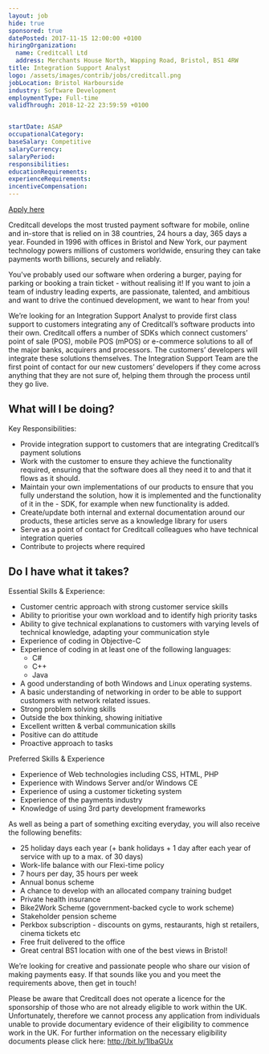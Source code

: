 ```yaml
---
layout: job
hide: true
sponsored: true
datePosted: 2017-11-15 12:00:00 +0100
hiringOrganization:
  name: Creditcall Ltd
  address: Merchants House North, Wapping Road, Bristol, BS1 4RW
title: Integration Support Analyst
logo: /assets/images/contrib/jobs/creditcall.png
jobLocation: Bristol Harbourside
industry: Software Development
employmentType: Full-time
validThrough: 2018-12-22 23:59:59 +0100


startDate: ASAP
occupationalCategory:
baseSalary: Competitive
salaryCurrency:
salaryPeriod:
responsibilities:
educationRequirements:
experienceRequirements:
incentiveCompensation:
---
```



<a class="btn btn--dark" href="https://creditcall.workable.com/j/64D92AC16B">
    Apply here
</a>

Creditcall develops the most trusted payment software for mobile, online and in-store that is relied on in 38 countries, 24 hours a day, 365 days a year. Founded in 1996 with offices in Bristol and New York, our payment technology powers millions of customers worldwide, ensuring they can take payments worth billions, securely and reliably.

You've probably used our software when ordering a burger, paying for parking or booking a train ticket - without realising it! If you want to join a team of industry leading experts, are passionate, talented, and ambitious and want to drive the continued development, we want to hear from you!

We’re looking for an Integration Support Analyst to provide first class support to customers integrating any of Creditcall’s software products into their own. Creditcall offers a number of SDKs which connect customers’ point of sale (POS), mobile POS (mPOS) or e-commerce solutions to all of the major banks, acquirers and processors. The customers’ developers will integrate these solutions themselves. The Integration Support Team are the first point of contact for our new customers’ developers if they come across anything that they are not sure of, helping them through the process until they go live.

## What will I be doing?

Key Responsibilities:
- Provide integration support to customers that are integrating Creditcall’s payment solutions
- Work with the customer to ensure they achieve the functionality required, ensuring that the software does all they need it to and that it flows as it should.
- Maintain your own implementations of our products to ensure that you fully understand the solution, how it is implemented and the functionality of it in the - SDK, for example when new functionality is added.
- Create/update both internal and external documentation around our products, these articles serve as a knowledge library for users
- Serve as a point of contact for Creditcall colleagues who have technical integration queries
- Contribute to projects where required

## Do I have what it takes?

Essential Skills & Experience:

- Customer centric approach with strong customer service skills
- Ability to prioritise your own workload and to identify high priority tasks
- Ability to give technical explanations to customers with varying levels of technical knowledge, adapting your communication style
- Experience of coding in Objective-C
- Experience of coding in at least one of the following languages:
  - C#
  - C++
  - Java
- A good understanding of both Windows and Linux operating systems.
- A basic understanding of networking in order to be able to support customers with network related issues.
- Strong problem solving skills
- Outside the box thinking, showing initiative
- Excellent written & verbal communication skills
- Positive can do attitude
- Proactive approach to tasks

Preferred Skills & Experience

- Experience of Web technologies including CSS, HTML, PHP
- Experience with Windows Server and/or Windows CE
- Experience of using a customer ticketing system
- Experience of the payments industry
- Knowledge of using 3rd party development frameworks

As well as being a part of something exciting everyday, you will also receive the following benefits:

- 25 holiday days each year (+ bank holidays + 1 day after each year of service with up to a max. of 30 days)
- Work-life balance with our Flexi-time policy
- 7 hours per day, 35 hours per week
- Annual bonus scheme
- A chance to develop with an allocated company training budget
- Private health insurance
- Bike2Work Scheme (government-backed cycle to work scheme)
- Stakeholder pension scheme
- Perkbox subscription - discounts on gyms, restaurants, high st retailers, cinema tickets etc
- Free fruit delivered to the office
- Great central BS1 location with one of the best views in Bristol!

We’re looking for creative and passionate people who share our vision of making payments easy. If that sounds like you and you meet the requirements above, then get in touch!

Please be aware that Creditcall does not operate a licence for the sponsorship of those who are not already eligible to work within the UK. Unfortunately, therefore we cannot process any application from individuals unable to provide documentary evidence of their eligibility to commence work in the UK. For further information on the necessary eligibility documents please click here: http://bit.ly/1lbaGUx
